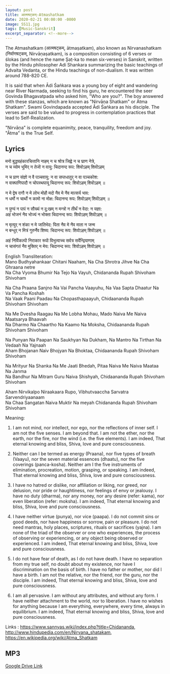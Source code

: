 ```yaml
---
layout: post
title: आत्मषट्कम्-Atmashatkam  
date: 2020-02-21 00:00:00 -0000
image: SS11.jpg
tags: [Music-Sanskrit]
excerpt_separator: <!--more-->
---
```

<!--more-->
The Atmashatkam (आत्मषट्कम्, ātmaṣatkam), also known as Nirvanashatkam (निर्वाणषट्कम्, Nirvāṇaṣatkam), is a composition consisting of 6 verses or ślokas (and hence the name Șaṭ-ka to mean six-verses) in Sanskrit, written by the Hindu philosopher Adi Shankara summarizing the basic teachings of Advaita Vedanta, or the Hindu teachings of non-dualism. It was written around 788-820 CE.     


It is said that when Ādi Śaṅkara was a young boy of eight and wandering near River Narmada, seeking to find his guru, he encountered the seer Govinda Bhagavatpada who asked him, "Who are you?". The boy answered with these stanzas, which are known as "Nirvāṇa Shatkam" or Ātma Shatkam". Swami Govindapada accepted Ādi Śaṅkara as his disciple. The verses are said to be valued to progress in contemplation practices that lead to Self-Realization.  

"Nirvāṇa" is complete equanimity, peace, tranquility, freedom and joy. "Ātma" is the True Self.  




## Lyrics

मनो बुद्ध्यहंकारचित्तानि नाहम् न च श्रोत्र जिह्वे न च घ्राण नेत्रे,    
न च व्योम भूमिर् न तेजॊ न वायु: चिदानन्द रूप: शिवोऽहम् शिवॊऽहम्

न च प्राण संज्ञो न वै पञ्चवायु: न वा सप्तधातुर् न वा पञ्चकोश:   
न वाक्पाणिपादौ न चोपस्थपायू चिदानन्द रूप: शिवोऽहम् शिवॊऽहम् ॥

न मे द्वेष रागौ न मे लोभ मोहौ मदो नैव मे नैव मात्सर्य भाव:     
न धर्मो न चार्थो न कामो ना मोक्ष: चिदानन्द रूप: शिवोऽहम् शिवॊऽहम् ॥

न पुण्यं न पापं न सौख्यं न दु:खम् न मन्त्रो न तीर्थं न वेदा: न यज्ञा:    
अहं भोजनं नैव भोज्यं न भोक्ता चिदानन्द रूप: शिवोऽहम् शिवॊऽहम् ॥

न मृत्युर् न शंका न मे जातिभेद: पिता नैव मे नैव माता न जन्म    
न बन्धुर् न मित्रं गुरुर्नैव शिष्य: चिदानन्द रूप: शिवोऽहम् शिवॊऽहम् ॥

अहं निर्विकल्पॊ निराकार रूपॊ विभुत्वाच्च सर्वत्र सर्वेन्द्रियाणाम्     
न चासंगतं नैव मुक्तिर् न मेय: चिदानन्द रूप: शिवोऽहम् शिवॊऽहम् ॥



English Transliteration:  
Mano Budhyahankaar Chitani Naaham, Na Cha Shrotra Jihve Na Cha Ghraana netre    
Na Cha Vyoma Bhumir Na Tejo Na Vayuh, Chidananda Rupah Shivoham Shivoham

Na Cha Praana Sanjno Na Vai Pancha Vaayuhu, Na Vaa Sapta Dhaatur Na Va Pancha Koshah    
Na Vaak Paani Paadau Na Chopasthapaayuh, Chidaananda Rupah Shivoham Shivoham

Na Me Dvesha Raagau Na Me Lobha Mohau, Mado Naiva Me Naiva Maatsarya Bhaavah   
Na Dharmo Na Chaartho Na Kaamo Na Moksha, Chidaananda Rupah Shivoham Shivoham

Na Punyan Na Paapan Na Saukhyan Na Dukham, Na Mantro Na Tirthan Na Vedaah Na Yajnaah    
Aham Bhojanan Naiv Bhojyan Na Bhoktaa, Chidaananda Rupah Shivoham Shivoham 

Na Mrityur Na Shanka Na Me Jaati Bhedah, Pitaa Naiva Me Naiva Maataa Na Janma   
Na Bandhur Na Mitram Guru Naiva Shishyah, Chidaananda Rupah Shivoham Shivoham

Aham Nirvikalpo Niraakaara Rupo, Vibhutvaaccha Sarvatra Sarvendriyaanaam   
Na Chaa Sangatan Naiva Muktir Na meyah Chidananda Rupah Shivoham Shivoham

Meaning:
1)	I am not mind, nor intellect, nor ego, nor the reflections of inner self. I am not the five senses. I am beyond that. I am not the ether, nor the earth, nor the fire, nor the wind (i.e. the five elements). I am indeed, That eternal knowing and bliss, Shiva, love and pure consciousness.

2)	Neither can I be termed as energy (Praana), nor five types of breath (Vaayu), nor the seven material essences (dhaatu), nor the five coverings (panca-kosha). Neither am I the five instruments of elimination, procreation, motion, grasping, or speaking. I am indeed, That eternal knowing and bliss, Shiva, love and pure consciousness.

3)	I have no hatred or dislike, nor affiliation or liking, nor greed, nor delusion, nor pride or haughtiness, nor feelings of envy or jealousy. I have no duty (dharma), nor any money, nor any desire (refer: kama), nor even liberation (refer: moksha). I am indeed, That eternal knowing and bliss, Shiva, love and pure consciousness.

4)	I have neither virtue (punya), nor vice (paapa). I do not commit sins or good deeds, nor have happiness or sorrow, pain or pleasure. I do not need mantras, holy places, scriptures, rituals or sacrifices (yajna). I am none of the triad of the observer or one who experiences, the process of observing or experiencing, or any object being observed or experienced. I am indeed, That eternal knowing and bliss, Shiva, love and pure consciousness.

5)	I do not have fear of death, as I do not have death. I have no separation from my true self, no doubt about my existence, nor have I discrimination on the basis of birth. I have no father or mother, nor did I have a birth. I am not the relative, nor the friend, nor the guru, nor the disciple. I am indeed, That eternal knowing and bliss, Shiva, love and pure consciousness.

6)	I am all pervasive. I am without any attributes, and without any form. I have neither attachment to the world, nor to liberation. I have no wishes for anything because I am everything, everywhere, every time, always in equilibrium. I am indeed, That eternal knowing and bliss, Shiva, love and pure consciousness.


Links : https://www.sannyas.wiki/index.php?title=Chidananda, http://www.hindupedia.com/en/Nirvana_shatakam, https://en.wikipedia.org/wiki/Atma_Shatkam


## MP3

[Google Drive Link][Google Drive Link]

[Google Drive Link]: https://drive.google.com/open?id=1-jTaTn-HTWCX865Lbpeqf1AgKtWjQC80
